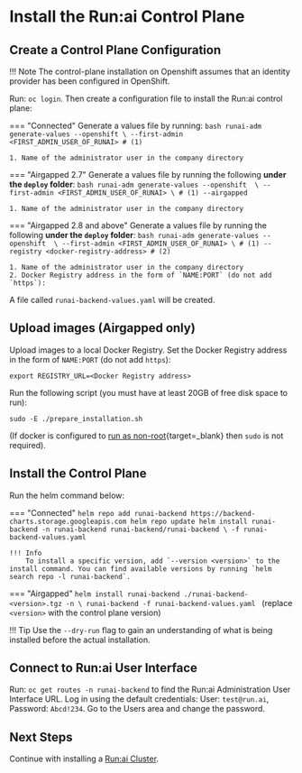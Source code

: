 # Install the Run:ai Control Plane

## Create a Control Plane Configuration


!!! Note
    The control-plane installation on Openshift assumes that an identity provider has been configured in OpenShift.

Run: `oc login`. Then create a configuration file to install the Run:ai control plane:

=== "Connected"
    Generate a values file by running:
    ``` bash
    runai-adm generate-values --openshift \
        --first-admin <FIRST_ADMIN_USER_OF_RUNAI> # (1)
    ```

    1. Name of the administrator user in the company directory

=== "Airgapped 2.7"
    Generate a values file by running the following __under the `deploy` folder__:
    ``` bash
    runai-adm generate-values --openshift  \
        --first-admin <FIRST_ADMIN_USER_OF_RUNAI> \ # (1)
        --airgapped
    ```

    1. Name of the administrator user in the company directory

=== "Airgapped 2.8 and above"
    Generate a values file by running the following __under the `deploy` folder__:
    ``` bash
    runai-adm generate-values --openshift  \
        --first-admin <FIRST_ADMIN_USER_OF_RUNAI> \ # (1)
        --registry <docker-registry-address> # (2)
    ```
    
    1. Name of the administrator user in the company directory
    2. Docker Registry address in the form of `NAME:PORT` (do not add `https`):

   
A file called `runai-backend-values.yaml` will be created.


## Upload images (Airgapped only)

Upload images to a local Docker Registry. Set the Docker Registry address in the form of `NAME:PORT` (do not add `https`):

```
export REGISTRY_URL=<Docker Registry address>
```

Run the following script (you must have at least 20GB of free disk space to run): 

```  
sudo -E ./prepare_installation.sh
```

(If docker is configured to [run as non-root](https://docs.docker.com/engine/install/linux-postinstall/#manage-docker-as-a-non-root-user){target=_blank} then `sudo` is not required).

## Install the Control Plane

Run the helm command below:

=== "Connected"
    ```
    helm repo add runai-backend https://backend-charts.storage.googleapis.com
    helm repo update
    helm install runai-backend -n runai-backend runai-backend/runai-backend \
        -f runai-backend-values.yaml 
    ```

    !!! Info
        To install a specific version, add `--version <version>` to the install command. You can find available versions by running `helm search repo -l runai-backend`.

=== "Airgapped"
    ```
    helm install runai-backend ./runai-backend-<version>.tgz -n \
        runai-backend -f runai-backend-values.yaml 
    ```
    (replace `<version>` with the control plane version)


!!! Tip
    Use the  `--dry-run` flag to gain an understanding of what is being installed before the actual installation. 


## Connect to Run:ai User Interface


Run: `oc get routes -n runai-backend` to find the Run:ai Administration User Interface URL. Log in using the default credentials: User: `test@run.ai`, Password: `Abcd!234`. Go to the Users area and change the password. 

## Next Steps

Continue with installing a [Run:ai Cluster](cluster.md).
